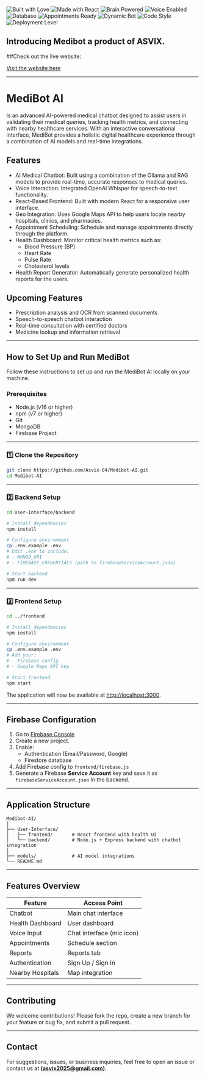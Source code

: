 ![Built with Love](https://img.shields.io/badge/Built%20with-%E2%9D%A4-red?style=for-the-badge)
![Made with React](https://img.shields.io/badge/Frontend-React-61DAFB?style=for-the-badge&logo=react)
![Brain Powered](https://img.shields.io/badge/AI%20Model-Ollama%20+%20RAG-ff69b4?style=for-the-badge&logo=openai)
![Voice Enabled](https://img.shields.io/badge/Speech%20to%20Text-Whisper-8A2BE2?style=for-the-badge&logo=OpenAI)
![Database](https://img.shields.io/badge/Database-MongoDB-47A248?style=for-the-badge&logo=mongodb)
![Appointments Ready](https://img.shields.io/badge/Appointments-Enabled-blue?style=for-the-badge&logo=googlecalendar)
![Dynamic Bot](https://img.shields.io/badge/Chatbot-Interactive-orange?style=for-the-badge&logo=chatbot)
![Code Style](https://img.shields.io/badge/Code-Clean%20AF-00bfff?style=for-the-badge)
![Deployment Level](https://img.shields.io/badge/Status-Beta-yellow?style=for-the-badge)

## Introducing Medibot a product of ASVIX.

##Check out the live website:

[Visit the website here](https://medibot-ai.com)

---


# MediBot AI

Is an advanced AI-powered medical chatbot designed to assist users in validating their medical queries, tracking health metrics, and connecting with nearby healthcare services. With an interactive conversational interface, MediBot provides a holistic digital healthcare experience through a combination of AI models and real-time integrations. 

## Features

- AI Medical Chatbot: Built using a combination of the Ollama and RAG models to provide real-time, accurate responses to medical queries.
- Voice Interaction: Integrated OpenAI Whisper for speech-to-text functionality.
- React-Based Frontend: Built with modern React for a responsive user interface.
- Geo Integration: Uses Google Maps API to help users locate nearby hospitals, clinics, and pharmacies.
- Appointment Scheduling: Schedule and manage appointments directly through the platform.
- Health Dashboard: Monitor critical health metrics such as:
  * Blood Pressure (BP)
  * Heart Rate
  * Pulse Rate
  * Cholesterol levels
- Health Report Generator: Automatically generate personalized health reports for the users.

## Upcoming Features

- Prescription analysis and OCR from scanned documents
- Speech-to-speech chatbot interaction
- Real-time consultation with certified doctors
- Medicine lookup and information retrieval

---

## How to Set Up and Run MediBot

Follow these instructions to set up and run the MediBot AI locally on your machine.

### Prerequisites

- Node.js (v16 or higher)
- npm (v7 or higher)
- Git
- MongoDB
- Firebase Project

---

### 1️⃣ Clone the Repository

```bash
git clone https://github.com/Asvix-04/Medibot-AI.git
cd Medibot-AI
````

---

### 2️⃣ Backend Setup

```bash
cd User-Interface/backend

# Install dependencies
npm install

# Configure environment
cp .env.example .env
# Edit .env to include:
# - MONGO_URI
# - FIREBASE_CREDENTIALS (path to firebaseServiceAccount.json)

# Start backend
npm run dev
```

---

### 3️⃣ Frontend Setup

```bash
cd ../frontend

# Install dependencies
npm install

# Configure environment
cp .env.example .env
# Add your:
# - Firebase config
# - Google Maps API key

# Start frontend
npm start
```

The application will now be available at [http://localhost:3000](http://localhost:3000).

---

## Firebase Configuration

1. Go to [Firebase Console](https://firebase.google.com)
2. Create a new project.
3. Enable:
   * Authentication (Email/Password, Google)
   * Firestore database
4. Add Firebase config to `frontend/firebase.js`
5. Generate a Firebase **Service Account** key and save it as `firebaseServiceAccount.json` in the backend.

---

## Application Structure

```
Medibot-AI/
│
├── User-Interface/
│   ├── frontend/       # React frontend with health UI
│   └── backend/        # Node.js + Express backend with chatbot integration
│
├── models/             # AI model integrations
└── README.md
```

---

## Features Overview

| Feature          | Access Point              |
| ---------------- | ------------------------- |
| Chatbot          | Main chat interface       |
| Health Dashboard | User dashboard            |
| Voice Input      | Chat interface (mic icon) |
| Appointments     | Schedule section          |
| Reports          | Reports tab               |
| Authentication   | Sign Up / Sign In         |
| Nearby Hospitals | Map integration           |

---

## Contributing

We welcome contributions! Please fork the repo, create a new branch for your feature or bug fix, and submit a pull request.

---

## Contact

For suggestions, issues, or business inquiries, feel free to open an issue or contact us at **(asvix2025@gmail.com)**.
